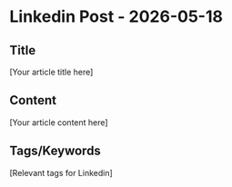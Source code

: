 # Linkedin Post - 2026-05-18

## Title
[Your article title here]

## Content
[Your article content here]

## Tags/Keywords
[Relevant tags for Linkedin]
